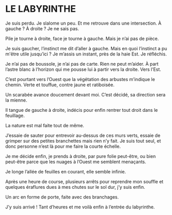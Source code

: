 # LE LABYRINTHE

Je suis perdu. Je slalome un peu. Et me retrouve dans une intersection. À gauche ? À droite ? Je ne sais pas.

Pile je tourne à droite, face je tourne à gauche. Mais je n’ai pas de pièce. 

Je suis gaucher, l’instinct me dit d’aller à gauche. Mais en quoi l’instinct a pu m'être utile jusqu’ici ? Je m’assis un instant, près de la haie Est. Je réfléchis.

Je n’ai pas de boussole, je n’ai pas de carte. Rien ne peut m’aider. À part l’astre blanc à l’horizon qui me pousse lui à partir vers la droite. Vers l’Est.

C’est pourtant vers l’Ouest que la végétation des arbustes m’indique le chemin. Verte et touffue, contre jaune et ratiboisée. 

Un scarabée avance doucement devant moi. C’est décidé, sa direction sera la mienne.

Il tangue de gauche à droite, indécis pour enfin rentrer tout droit dans le feuillage.

La nature est mal faite tout de même.

J’essaie de sauter pour entrevoir au-dessus de ces murs verts, essaie de grimper sur des petites branchettes mais rien n’y fait. Je suis tout seul, et donc personne n’est là pour me faire la courte échelle. 

Je me décide enfin, je prends à droite, par pure folie peut-être, ou bien peut-être parce que les nuages à l’Ouest me semblent menaçants. 

Je longe l’allée de feuilles en courant, elle semble infinie.

Après une heure de course, plusieurs arrêts pour reprendre mon souffle et quelques éraflures dues à mes chutes sur le sol dur, j’y suis enfin.

Un arc en forme de porte, faite avec des branchages. 

J’y suis arrivé ! Tant d’heures et me voilà enfin à l’entrée du labyrinthe.
